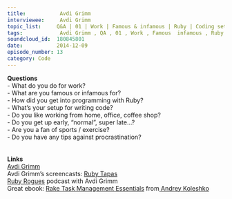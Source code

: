 ```yaml
--- 
title:           Avdi Grimm 
interviewee:     Avdi Grimm 
topic_list:     Q&A | 01 | Work | Famous & infamous | Ruby | Coding setup | Exercise | Procrastination
tags:            Avdi Grimm , QA , 01 , Work , Famous  infamous , Ruby , Coding setup , Exercise , Procrastination
soundcloud_id:  180845801
date:           2014-12-09
episode_number: 13
category: Code
---
```


<p class="show_notes_display"><b>Questions<br></b>- What do you do for work?<br>- What are you famous or infamous for?<br>- How did you get into programming with Ruby?<br>- What’s your setup for writing code?<br>- Do you like working from home, office, coffee shop?<br>- Do you get up early, “normal”, super late…?<br>- Are you a fan of sports / exercise?<br>- Do you have any tips against procrastination?<b><br><br><br>Links</b><br><a rel="nofollow" target="_blank" href="http://about.avdi.org/">Avdi Grimm</a><br>Avdi Grimm’s screencasts: <a rel="nofollow" target="_blank" href="http://www.rubytapas.com/">Ruby Tapas</a><br><a rel="nofollow" target="_blank" href="http://devchat.tv/ruby-rogues/">Ruby Rogues</a> podcast with Avdi Grimm<br>Great ebook: <a rel="nofollow" target="_blank" href="http://www.amazon.com/Rake-Management-Essentials-Andrey-Koleshko/dp/1783280778">Rake Task Management Essentials</a> from<a rel="nofollow" target="_blank" href="https://twitter.com/ka8725"> Andrey Koleshko</a><br></p>
